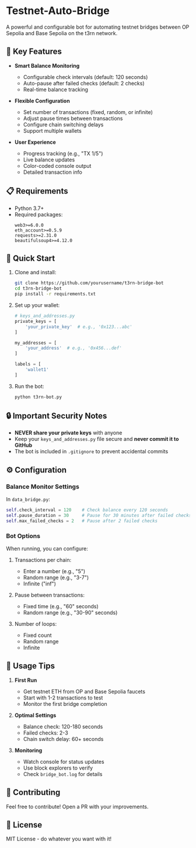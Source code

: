# Testnet-Auto-Bridge

A powerful and configurable bot for automating testnet bridges between OP Sepolia and Base Sepolia on the t3rn network.

## 🌟 Key Features

- **Smart Balance Monitoring**
  - Configurable check intervals (default: 120 seconds)
  - Auto-pause after failed checks (default: 2 checks)
  - Real-time balance tracking

- **Flexible Configuration**
  - Set number of transactions (fixed, random, or infinite)
  - Adjust pause times between transactions
  - Configure chain switching delays
  - Support multiple wallets

- **User Experience**
  - Progress tracking (e.g., "TX 1/5")
  - Live balance updates
  - Color-coded console output
  - Detailed transaction info

## 📋 Requirements

- Python 3.7+
- Required packages:
  ```
  web3>=6.0.0
  eth_account>=0.5.9
  requests>=2.31.0
  beautifulsoup4>=4.12.0
  ```

## 🚀 Quick Start

1. Clone and install:
   ```bash
   git clone https://github.com/yourusername/t3rn-bridge-bot
   cd t3rn-bridge-bot
   pip install -r requirements.txt
   ```

2. Set up your wallet:
   ```python
   # keys_and_addresses.py
   private_keys = [
       'your_private_key'  # e.g., '0x123...abc'
   ]
   
   my_addresses = [
       'your_address'  # e.g., '0x456...def'
   ]
   
   labels = [
       'wallet1'
   ]
   ```

3. Run the bot:
   ```bash
   python t3rn-bot.py
   ```

## 🔒 Important Security Notes

- **NEVER share your private keys** with anyone
- Keep your `keys_and_addresses.py` file secure and **never commit it to GitHub**
- The bot is included in `.gitignore` to prevent accidental commits

## ⚙️ Configuration

### Balance Monitor Settings
In `data_bridge.py`:
```python
self.check_interval = 120    # Check balance every 120 seconds
self.pause_duration = 30     # Pause for 30 minutes after failed checks
self.max_failed_checks = 2   # Pause after 2 failed checks
```

### Bot Options
When running, you can configure:
1. Transactions per chain:
   - Enter a number (e.g., "5")
   - Random range (e.g., "3-7")
   - Infinite ("inf")

2. Pause between transactions:
   - Fixed time (e.g., "60" seconds)
   - Random range (e.g., "30-90" seconds)

3. Number of loops:
   - Fixed count
   - Random range
   - Infinite

## 📝 Usage Tips

1. **First Run**
   - Get testnet ETH from OP and Base Sepolia faucets
   - Start with 1-2 transactions to test
   - Monitor the first bridge completion

2. **Optimal Settings**
   - Balance check: 120-180 seconds
   - Failed checks: 2-3
   - Chain switch delay: 60+ seconds

3. **Monitoring**
   - Watch console for status updates
   - Use block explorers to verify
   - Check `bridge_bot.log` for details

## 🤝 Contributing

Feel free to contribute! Open a PR with your improvements.

## 📄 License

MIT License - do whatever you want with it!
